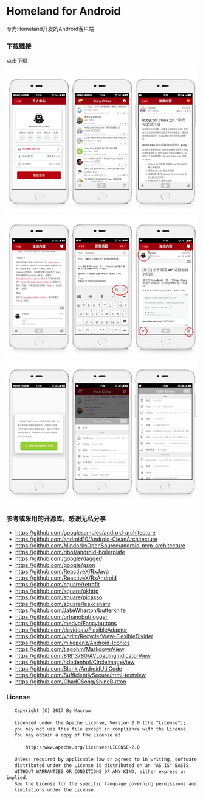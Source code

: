 # Homeland for Android
专为Homeland开发的Android客户端

### 下载链接
[点击下载](https://github.com/Macrow/Homeland4Android/raw/master/release/Homeland4Android.apk)

<img src="https://github.com/Macrow/Homeland4Android/raw/master/screenshots/Homeland4Android01.png" alt="Homeland4Android">
<img src="https://github.com/Macrow/Homeland4Android/raw/master/screenshots/Homeland4Android02.png" alt="Homeland4Android">
<img src="https://github.com/Macrow/Homeland4Android/raw/master/screenshots/Homeland4Android03.png" alt="Homeland4Android">

### 参考或采用的开源库，感谢无私分享

- https://github.com/googlesamples/android-architecture
- https://github.com/android10/Android-CleanArchitecture
- https://github.com/MindorksOpenSource/android-mvp-architecture
- https://github.com/ribot/android-boilerplate
- https://github.com/google/dagger/
- https://github.com/google/gson
- https://github.com/ReactiveX/RxJava
- https://github.com/ReactiveX/RxAndroid
- https://github.com/square/retrofit
- https://github.com/square/okhttp
- https://github.com/square/picasso
- https://github.com/square/leakcanary
- https://github.com/JakeWharton/butterknife
- https://github.com/orhanobut/logger
- https://github.com/medyo/Fancybuttons
- https://github.com/davideas/FlexibleAdapter
- https://github.com/yqritc/RecyclerView-FlexibleDivider
- https://github.com/mikepenz/Android-Iconics
- https://github.com/tiagohm/MarkdownView
- https://github.com/81813780/AVLoadingIndicatorView
- https://github.com/hdodenhof/CircleImageView
- https://github.com/Blankj/AndroidUtilCode
- https://github.com/SufficientlySecure/html-textview
- https://github.com/ChadCSong/ShineButton

### License
```
   Copyright (C) 2017 By Macrow

   Licensed under the Apache License, Version 2.0 (the "License");
   you may not use this file except in compliance with the License.
   You may obtain a copy of the License at

       http://www.apache.org/licenses/LICENSE-2.0

   Unless required by applicable law or agreed to in writing, software
   distributed under the License is distributed on an "AS IS" BASIS,
   WITHOUT WARRANTIES OR CONDITIONS OF ANY KIND, either express or implied.
   See the License for the specific language governing permissions and
   limitations under the License.
```
